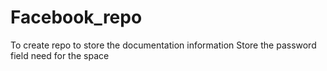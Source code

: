 # Facebook_repo
 To create repo to store the documentation information
 Store the password field
 need for the space 
